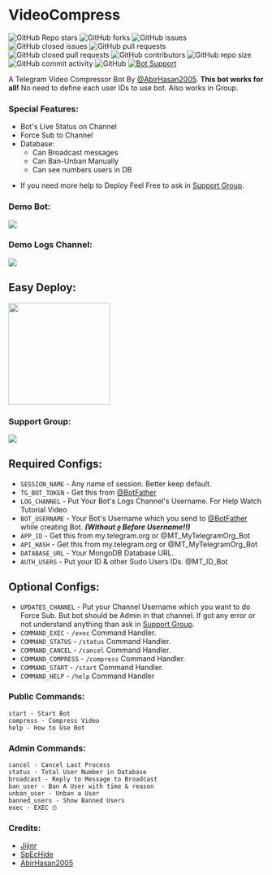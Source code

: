 # VideoCompress
![GitHub Repo stars](https://img.shields.io/github/stars/BAGBOY555/MT-VideoCompress?color=blue&style=flat)
![GitHub forks](https://img.shields.io/github/forks/BAGBOY555/MT-VideoCompress?color=green&style=flat)
![GitHub issues](https://img.shields.io/github/issues/BAGBOY555/MT-VideoCompress)
![GitHub closed issues](https://img.shields.io/github/issues-closed/BAGBOY555/MT-VideoCompress)
![GitHub pull requests](https://img.shields.io/github/issues-pr/BAGBOY555/MT-VideoCompress)
![GitHub closed pull requests](https://img.shields.io/github/issues-pr-closed/BAGBOY55/MT-VideoCompress)
![GitHub contributors](https://img.shields.io/github/contributors/BAGBOY555/MT-VideoCompress?style=flat)
![GitHub repo size](https://img.shields.io/github/repo-size/BAGBOY555/MT-VideoCompress?color=red)
![GitHub commit activity](https://img.shields.io/github/commit-activity/m/BAGBOY555/MT-VideoCompress)
![GitHub](https://img.shields.io/github/license/BAGBOY555/MT-VideoCompress)
[![Bot Support](https://img.shields.io/badge/Video%20Compress%20Bot-support%20group-blue)](https://t.me/Dulquer_Salmaan_lovers)

A Telegram Video Compressor Bot By [@AbirHasan2005](http://t.me/kurup2021_dq_movie_collection). **This bot works for all!** No need to define each user IDs to use bot. Also works in Group.

### Special Features:
- Bot's Live Status on Channel
- Force Sub to Channel
- Database:
	- Can Broadcast messages
	- Can Ban-Unban Manually
	- Can see numbers users in DB

* If you need more help to Deploy Feel Free to ask in [Support Group](http://t.me/kurup2021_dq_movie_collection).

### Demo Bot:
<a href="https://t.me/VideoCompressProRobot"><img src="https://img.shields.io/badge/Demo-Telegram%20Bot-blue.svg?logo=telegram"></a>

### Demo Logs Channel:
<a href="https://t.me/VideoCompressBotStatus"><img src="https://img.shields.io/badge/Demo-Bot%20Logs%20Channel-blue.svg?logo=telegram"></a>

## Easy Deploy:
<p><a href="https://heroku.com/deploy"> <img src="https://img.shields.io/badge/Deploy%20To%20Heroku-blueviolet?style=for-the-badge&logo=heroku" width="200""/></a></p>

### Support Group:
<a href="http://t.me/kurup2021_dq_movie_collection"><img src="https://img.shields.io/badge/Telegram-Join%20Telegram%20Group-blue.svg?logo=telegram"></a>

## Required Configs:
* `SESSION_NAME` - Any name of session. Better keep default.
* `TG_BOT_TOKEN` - Get this from [@BotFather](https://t.me/BotFather)
* `LOG_CHANNEL` - Put Your Bot's Logs Channel's Username. For Help Watch Tutorial Video
* `BOT_USERNAME` - Your Bot's Username which you send to [@BotFather](https://t.me/BotFather) while creating Bot. ***(Without `@` Before Username!!)***
* `APP_ID` - Get this from my.telegram.org or @MT_MyTelegramOrg_Bot
* `API_HASH` - Get this from my.telegram.org or @MT_MyTelegramOrg_Bot
* `DATABASE_URL` - Your MongoDB Database URL.
* `AUTH_USERS` - Put your ID & other Sudo Users IDs. @MT_ID_Bot

## Optional Configs:
* `UPDATES_CHANNEL` - Put your Channel Username which you want to do Force Sub. But bot should be Admin in that channel. If got any error or not understand anything than ask in [Support Group](https://t.me/linux_repo).
* `COMMAND_EXEC` - `/exec` Command Handler.
* `COMMAND_STATUS` - `/status` Command Handler.
* `COMMAND_CANCEL` - `/cancel` Command Handler.
* `COMMAND_COMPRESS` - `/compress` Command Handler.
* `COMMAND_START` - `/start` Command Handler.
* `COMMAND_HELP` - `/help` Command Handler

### Public Commands:
```
start - Start Bot
compress - Compress Video
help - How to Use Bot
```

### Admin Commands:
```
cancel - Cancel Last Process
status - Total User Number in Database
broadcast - Reply to Message to Broadcast
ban_user - Ban A User with time & reason
unban_user - Unban a User
banned_users - Show Banned Users
exec - EXEC 🙄
```

### Credits:
* [Jijinr](https://github.com/Jijinr)
* [SpEcHide](https://github.com/spechide)
* [AbirHasan2005](https://github.com/AbirHasan2005)
